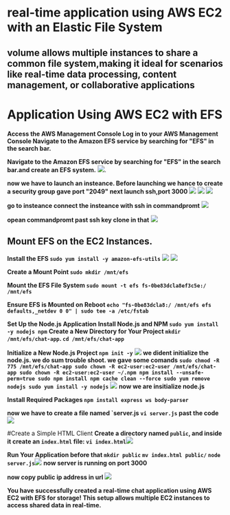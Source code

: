 #  real-time application using AWS EC2 with an Elastic File System 

## volume allows multiple instances to share a common file system,making it ideal for scenarios like real-time data processing, content management, or collaborative applications

# Application Using AWS EC2 with EFS

**Access the AWS Management Console Log in to your AWS Management Console Navigate to the Amazon EFS service by searching for "EFS" in the search bar.**

**Navigate to the Amazon EFS service by searching for "EFS" in the search bar.and create an EFS system.** ![](images/chat-1.png).

**now we have to launch an insteance. Before launching we hance to create a security group gave port "2049" next launch ssh,port 3000** **![](images/chat-4-secu.png) ![](images/chat-3.png) ![](images/chat-4.png)**

**go to insteance connect the insteance with ssh in commandpromt** ![](images/chat-5-ssh.png)

**opean commandpromt past ssh key clone in that** ![](images/chat-6-ssh-clone.png)

## Mount EFS on the EC2 Instances.
**Install the EFS ```sudo yum install -y amazon-efs-utils```** ![](images/chat-7.png) ![](images/chat-8-cmd.png)

**Create a Mount Point ```sudo mkdir /mnt/efs```**

**Mount the EFS File System ```sudo mount -t efs fs-0be83dcla8ef3c5e:/ /mnt/efs```**

**Ensure EFS is Mounted on Reboot ```echo "fs-0be83dcla8:/ /mnt/efs efs defaults,_netdev 0 0" | sudo tee -a /etc/fstab```**

**Set Up the Node.js Application Install Node.js and NPM ```sudo yum install -y nodejs npm```**
**Create a New Directory for Your Project ```mkdir /mnt/efs/chat-app```. ```cd /mnt/efs/chat-app```**

**Initialize a New Node.js Project ```npm init -y```** ![](images/chat-9-cmd.png) **we dident initialize the node.js. we do sum trouble shoot. we gave some comands**
**```sudo chmod -R 775 /mnt/efs/chat-app
sudo chown -R ec2-user:ec2-user /mnt/efs/chat-app
sudo chown -R ec2-user:ec2-user ~/.npm
npm install --unsafe-perm=true
sudo npm install
npm cache clean --force
sudo yum remove nodejs
sudo yum install -y nodejs```**
![](images/Screenshot%20(36).png) **now we are insitialize node.js**

**Install Required Packages ```npm install express ws body-parser```**

**now we have to create a file named `server.js ```vi server.js``` past the code**![](images/Screenshot%20(38).png)

#Create a Simple HTML Client
**Create a directory named `public`, and inside it create an `index.html` file: ```vi index.html```**![](images/Screenshot%20(37).png)

**Run Your Application before that ``mkdir public`` ``mv index.html public/``  ```node server.js```![](images/chat-10cmd.png)** **now server is running on port 3000**

**now copy public ip address in url ![](images/ebs-5.png)** 

**You have successfully created a real-time chat application using AWS EC2 with EFS for storage! This setup allows multiple EC2 instances to access shared data in real-time.**